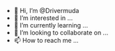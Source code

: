 - 👋 Hi, I’m @Drivermuda
- 👀 I’m interested in ...
- 🌱 I’m currently learning ...
- 💞️ I’m looking to collaborate on ...
- 📫 How to reach me ...

<!---
Drivermuda/Drivermuda is a ✨ special ✨ repository because its `README.md` (this file) appears on your GitHub profile.
You can click the Preview link to take a look at your changes.
--->
